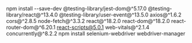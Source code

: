 npm install --save-dev @testing-library/jest-dom@^5.17.0 @testing-library/react@^13.4.0 @testing-library/user-event@^13.5.0 axios@^1.6.2 cors@^2.8.5 node-fetch@^3.3.2 react@^18.2.0 react-dom@^18.2.0 react-router-dom@^6.20.1 react-scripts@5.0.1 web-vitals@^2.1.4 concurrently@^8.2.2
npm install selenium-webdriver webdriver-manager
